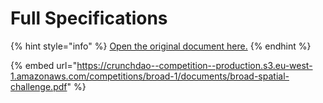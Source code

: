 # Full Specifications

{% hint style="info" %}
[Open the original document here.](https://crunchdao--competition--production.s3.eu-west-1.amazonaws.com/competitions/broad-1/documents/broad-spatial-challenge.pdf)
{% endhint %}

{% embed url="https://crunchdao--competition--production.s3.eu-west-1.amazonaws.com/competitions/broad-1/documents/broad-spatial-challenge.pdf" %}
